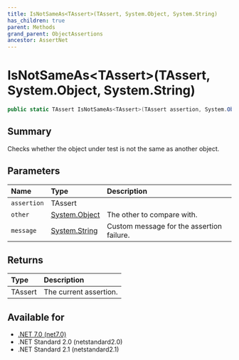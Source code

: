 ```yaml
---
title: IsNotSameAs<TAssert>(TAssert, System.Object, System.String)
has_children: true
parent: Methods
grand_parent: ObjectAssertions
ancestor: AssertNet
---
```

# IsNotSameAs&lt;TAssert&gt;(TAssert, System.Object, System.String)

```csharp
public static TAssert IsNotSameAs<TAssert>(TAssert assertion, System.Object other, System.String message);
```

## Summary
Checks whether the object under test is not the same as another object.

## Parameters
|Name|Type|Description|
|:-|:-|:-|
|`assertion`|TAssert||
|`other`|[System.Object](https://learn.microsoft.com/en-us/dotnet/api/system.object)|The other to compare with.|
|`message`|[System.String](https://learn.microsoft.com/en-us/dotnet/api/system.string)|Custom message for the assertion failure.|

## Returns
|Type|Description|
|:-|:-|
|TAssert|The current assertion.|

## Available for
- [.NET 7.0 (net7.0)](https://versionsof.net/core/7.0/)
- .NET Standard 2.0 (netstandard2.0)
- .NET Standard 2.1 (netstandard2.1)
